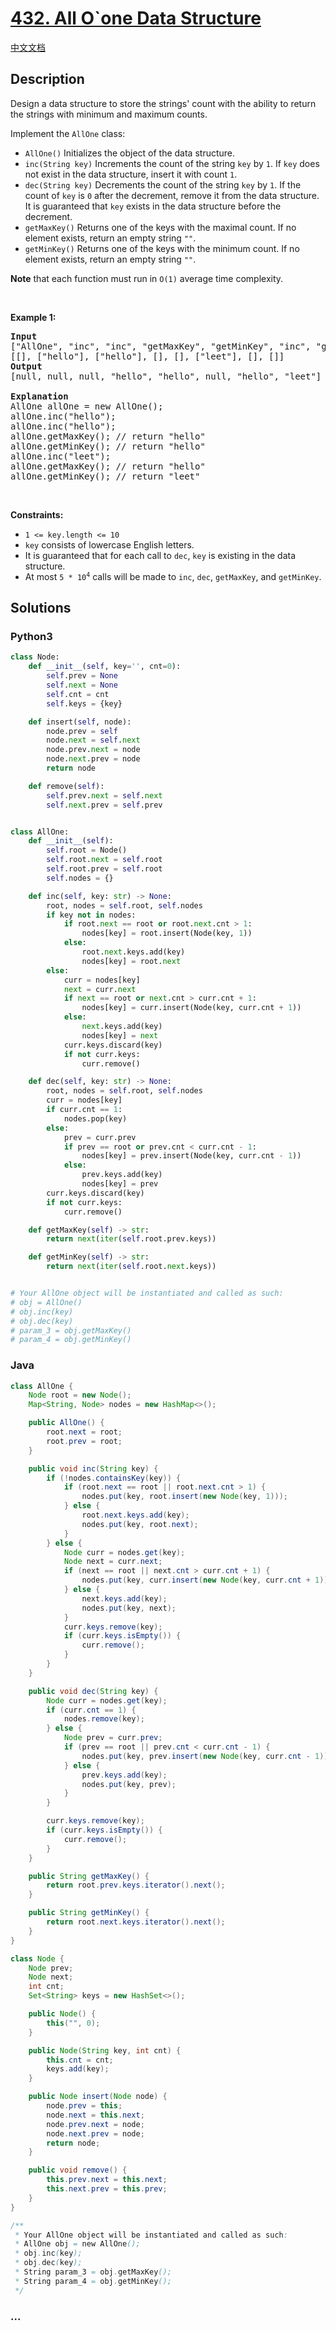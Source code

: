 # [432. All O`one Data Structure](https://leetcode.com/problems/all-oone-data-structure)

[中文文档](/solution/0400-0499/0432.All%20O%60one%20Data%20Structure/README.md)

## Description

<p>Design a data structure to store the strings&#39; count with the ability to return the strings with minimum and maximum counts.</p>

<p>Implement the <code>AllOne</code> class:</p>

<ul>
	<li><code>AllOne()</code> Initializes the object of the data structure.</li>
	<li><code>inc(String key)</code> Increments the count of the string <code>key</code> by <code>1</code>. If <code>key</code> does not exist in the data structure, insert it with count <code>1</code>.</li>
	<li><code>dec(String key)</code> Decrements the count of the string <code>key</code> by <code>1</code>. If the count of <code>key</code> is <code>0</code> after the decrement, remove it from the data structure. It is guaranteed that <code>key</code> exists in the data structure before the decrement.</li>
	<li><code>getMaxKey()</code> Returns one of the keys with the maximal count. If no element exists, return an empty string <code>&quot;&quot;</code>.</li>
	<li><code>getMinKey()</code> Returns one of the keys with the minimum count. If no element exists, return an empty string <code>&quot;&quot;</code>.</li>
</ul>

<p><strong>Note</strong> that each function must run in <code>O(1)</code> average time complexity.</p>

<p>&nbsp;</p>
<p><strong class="example">Example 1:</strong></p>

<pre>
<strong>Input</strong>
[&quot;AllOne&quot;, &quot;inc&quot;, &quot;inc&quot;, &quot;getMaxKey&quot;, &quot;getMinKey&quot;, &quot;inc&quot;, &quot;getMaxKey&quot;, &quot;getMinKey&quot;]
[[], [&quot;hello&quot;], [&quot;hello&quot;], [], [], [&quot;leet&quot;], [], []]
<strong>Output</strong>
[null, null, null, &quot;hello&quot;, &quot;hello&quot;, null, &quot;hello&quot;, &quot;leet&quot;]

<strong>Explanation</strong>
AllOne allOne = new AllOne();
allOne.inc(&quot;hello&quot;);
allOne.inc(&quot;hello&quot;);
allOne.getMaxKey(); // return &quot;hello&quot;
allOne.getMinKey(); // return &quot;hello&quot;
allOne.inc(&quot;leet&quot;);
allOne.getMaxKey(); // return &quot;hello&quot;
allOne.getMinKey(); // return &quot;leet&quot;
</pre>

<p>&nbsp;</p>
<p><strong>Constraints:</strong></p>

<ul>
	<li><code>1 &lt;= key.length &lt;= 10</code></li>
	<li><code>key</code> consists of lowercase English letters.</li>
	<li>It is guaranteed that for each call to <code>dec</code>, <code>key</code> is existing in the data structure.</li>
	<li>At most <code>5 * 10<sup>4</sup></code>&nbsp;calls will be made to <code>inc</code>, <code>dec</code>, <code>getMaxKey</code>, and <code>getMinKey</code>.</li>
</ul>

## Solutions

<!-- tabs:start -->

### **Python3**

```python
class Node:
    def __init__(self, key='', cnt=0):
        self.prev = None
        self.next = None
        self.cnt = cnt
        self.keys = {key}

    def insert(self, node):
        node.prev = self
        node.next = self.next
        node.prev.next = node
        node.next.prev = node
        return node

    def remove(self):
        self.prev.next = self.next
        self.next.prev = self.prev


class AllOne:
    def __init__(self):
        self.root = Node()
        self.root.next = self.root
        self.root.prev = self.root
        self.nodes = {}

    def inc(self, key: str) -> None:
        root, nodes = self.root, self.nodes
        if key not in nodes:
            if root.next == root or root.next.cnt > 1:
                nodes[key] = root.insert(Node(key, 1))
            else:
                root.next.keys.add(key)
                nodes[key] = root.next
        else:
            curr = nodes[key]
            next = curr.next
            if next == root or next.cnt > curr.cnt + 1:
                nodes[key] = curr.insert(Node(key, curr.cnt + 1))
            else:
                next.keys.add(key)
                nodes[key] = next
            curr.keys.discard(key)
            if not curr.keys:
                curr.remove()

    def dec(self, key: str) -> None:
        root, nodes = self.root, self.nodes
        curr = nodes[key]
        if curr.cnt == 1:
            nodes.pop(key)
        else:
            prev = curr.prev
            if prev == root or prev.cnt < curr.cnt - 1:
                nodes[key] = prev.insert(Node(key, curr.cnt - 1))
            else:
                prev.keys.add(key)
                nodes[key] = prev
        curr.keys.discard(key)
        if not curr.keys:
            curr.remove()

    def getMaxKey(self) -> str:
        return next(iter(self.root.prev.keys))

    def getMinKey(self) -> str:
        return next(iter(self.root.next.keys))


# Your AllOne object will be instantiated and called as such:
# obj = AllOne()
# obj.inc(key)
# obj.dec(key)
# param_3 = obj.getMaxKey()
# param_4 = obj.getMinKey()
```

### **Java**

```java
class AllOne {
    Node root = new Node();
    Map<String, Node> nodes = new HashMap<>();

    public AllOne() {
        root.next = root;
        root.prev = root;
    }

    public void inc(String key) {
        if (!nodes.containsKey(key)) {
            if (root.next == root || root.next.cnt > 1) {
                nodes.put(key, root.insert(new Node(key, 1)));
            } else {
                root.next.keys.add(key);
                nodes.put(key, root.next);
            }
        } else {
            Node curr = nodes.get(key);
            Node next = curr.next;
            if (next == root || next.cnt > curr.cnt + 1) {
                nodes.put(key, curr.insert(new Node(key, curr.cnt + 1)));
            } else {
                next.keys.add(key);
                nodes.put(key, next);
            }
            curr.keys.remove(key);
            if (curr.keys.isEmpty()) {
                curr.remove();
            }
        }
    }

    public void dec(String key) {
        Node curr = nodes.get(key);
        if (curr.cnt == 1) {
            nodes.remove(key);
        } else {
            Node prev = curr.prev;
            if (prev == root || prev.cnt < curr.cnt - 1) {
                nodes.put(key, prev.insert(new Node(key, curr.cnt - 1)));
            } else {
                prev.keys.add(key);
                nodes.put(key, prev);
            }
        }

        curr.keys.remove(key);
        if (curr.keys.isEmpty()) {
            curr.remove();
        }
    }

    public String getMaxKey() {
        return root.prev.keys.iterator().next();
    }

    public String getMinKey() {
        return root.next.keys.iterator().next();
    }
}

class Node {
    Node prev;
    Node next;
    int cnt;
    Set<String> keys = new HashSet<>();

    public Node() {
        this("", 0);
    }

    public Node(String key, int cnt) {
        this.cnt = cnt;
        keys.add(key);
    }

    public Node insert(Node node) {
        node.prev = this;
        node.next = this.next;
        node.prev.next = node;
        node.next.prev = node;
        return node;
    }

    public void remove() {
        this.prev.next = this.next;
        this.next.prev = this.prev;
    }
}

/**
 * Your AllOne object will be instantiated and called as such:
 * AllOne obj = new AllOne();
 * obj.inc(key);
 * obj.dec(key);
 * String param_3 = obj.getMaxKey();
 * String param_4 = obj.getMinKey();
 */
```

### **...**

```

```

<!-- tabs:end -->
